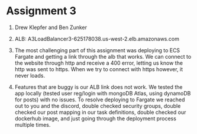 # Assignment 3

1) Drew Klepfer and Ben Zunker

2) ALB: A3LoadBalancer3-625178038.us-west-2.elb.amazonaws.com 

3) The most challenging part of this assignment was deploying to ECS Fargate and getting a link through the alb that works.
    We can connect to the website through http and receive a 400 error, letting us know the http was sent to https. 
    When we try to connect with https however, it never loads.

4) Features that are buggy is our ALB link does not work. We tested the app locally (tested user reg/login with mongoDB Atlas, using dynamoDB
   for posts) with no issues. To resolve deploying to Fargate we reached out to you and the discord, double checked
   security groups, double checked our post mapping in our task definitions, double checked our dockerhub image,
   and just going through the deployment process multiple times. 